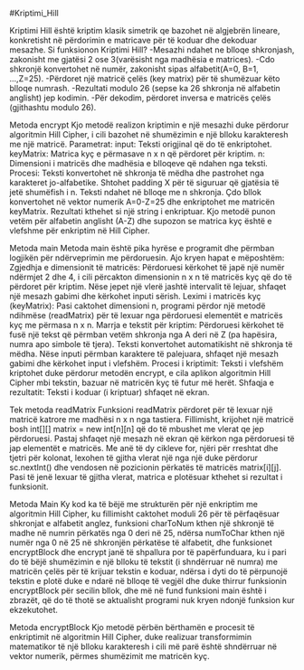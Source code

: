 #Kriptimi_Hill

Kriptimi Hill është kriptim klasik simetrik qe bazohet në algjebrën lineare, konkretisht në përdorimin e matricave për të koduar dhe dekoduar mesazhe.
Si  funksionon Kriptimi Hill?
-Mesazhi ndahet ne blloqe shkronjash, zakonisht me gjatësi 2 ose 3(varësisht nga madhësia e matrices).
-Cdo shkronjë konvertohet në numër, zakonisht sipas alfabetit(A=0, B=1, ...,Z=25).
-Përdoret një matricë çelës (key matrix) për të shumëzuar këto blloqe numrash.
-Rezultati modulo 26 (sepse ka 26 shkronja në alfabetin anglisht) jep kodimin.
-Për dekodim, përdoret inversa e matricës çelës (gjithashtu modulo 26).

Metoda encrypt
Kjo metodë realizon kriptimin e një mesazhi duke përdorur algoritmin Hill Cipher, i cili bazohet në shumëzimin e një blloku karakteresh me një matricë.
Parametrat:
input: Teksti origjinal që do të enkriptohet.
keyMatrix: Matrica kyç e përmasave n x n që përdoret për kriptim.
n: Dimensioni i matricës dhe madhësia e blloqeve që ndahen nga teksti.
Procesi:
Teksti konvertohet në shkronja të mëdha dhe pastrohet nga karakteret jo-alfabetike.
Shtohet padding X për të siguruar që gjatësia të jetë shumëfish i n.
Teksti ndahet në blloqe me n shkronja.
Çdo bllok konvertohet në vektor numerik A=0-Z=25 dhe enkriptohet me matricën keyMatrix.
Rezultati kthehet si një string i enkriptuar.
Kjo metodë punon vetëm për alfabetin anglisht (A-Z) dhe supozon se matrica kyç është e vlefshme për enkriptim në Hill Cipher.

Metoda main
Metoda main është pika hyrëse e programit dhe përmban logjikën për ndërveprimin me përdoruesin. Ajo kryen hapat e mëposhtëm:
Zgjedhja e dimensionit të matricës:
Përdoruesi kërkohet të japë një numër ndërmjet 2 dhe 4, i cili përcakton dimensionin n x n të matricës kyç që do të përdoret për kriptim. Nëse jepet një vlerë jashtë intervalit të lejuar, shfaqet një mesazh gabimi dhe kërkohet inputi sërish.
Leximi i matricës kyç (keyMatrix):
Pasi caktohet dimensioni n, programi përdor një metodë ndihmëse (readMatrix) për të lexuar nga përdoruesi elementët e matricës kyç me përmasa n x n.
Marrja e tekstit për kriptim:
Përdoruesi kërkohet të fusë një tekst që përmban vetëm shkronja nga A deri në Z (pa hapësira, numra apo simbole të tjera).
Teksti konvertohet automatikisht në shkronja të mëdha.
Nëse inputi përmban karaktere të palejuara, shfaqet një mesazh gabimi dhe kërkohet input i vlefshëm.
Procesi i kriptimit:
Teksti i vlefshëm kriptohet duke përdorur metodën encrypt, e cila aplikon algoritmin Hill Cipher mbi tekstin, bazuar në matricën kyç të futur më herët.
Shfaqja e rezultatit:
Teksti i koduar (i kriptuar) shfaqet në ekran.

Tek metoda readMatrix
Funksioni readMatrix përdoret për të lexuar një matricë katrore me madhësi n x n nga tastiera. Fillimisht, krijohet një matricë bosh int[][] matrix = new int[n][n] që do të mbushet me vlerat qe jep përdoruesi. Pastaj shfaqet një mesazh në ekran që kërkon nga përdoruesi të jap elementët e matricës. Me anë të dy cikleve for, njëri për rreshtat dhe tjetri për kolonat, lexohen të gjitha vlerat një nga një duke përdorur sc.nextInt() dhe vendosen në pozicionin përkatës të matricës matrix[i][j]. Pasi të jenë lexuar të gjitha vlerat, matrica e plotësuar kthehet si rezultat i funksionit. 

Metoda Main
Ky kod ka të bëjë me strukturën për një enkriptim me algoritmin Hill Cipher, ku fillimisht caktohet moduli 26 për të përfaqësuar shkronjat e alfabetit anglez, funksioni charToNum kthen një shkronjë të madhe në numrin përkatës nga 0 deri në 25, ndërsa numToChar kthen një numër nga 0 në 25 në shkronjën përkatëse të alfabetit, dhe funksionet encryptBlock dhe encrypt janë të shpallura por të papërfunduara, ku i pari do të bëjë shumëzimin e një blloku të tekstit (i shndërruar në numra) me matricën çelës për të krijuar tekstin e koduar, ndërsa i dyti do të përpunojë tekstin e plotë duke e ndarë në blloqe të vegjël dhe duke thirrur funksionin encryptBlock për secilin bllok, dhe më në fund funksioni main është i zbrazët, që do të thotë se aktualisht programi nuk kryen ndonjë funksion kur ekzekutohet.

Metoda encryptBlock
Kjo metodë përbën bërthamën e procesit të enkriptimit në algoritmin Hill Cipher, duke realizuar transformimin matematikor të një blloku karakteresh
i cili më parë është shndërruar në vektor numerik, përmes shumëzimit me matricën kyç.







